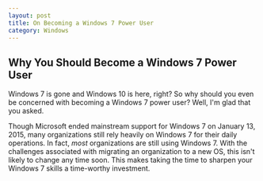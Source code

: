 ```yaml
---
layout: post
title: On Becoming a Windows 7 Power User
category: Windows
---
```


## Why You Should Become a Windows 7 Power User

Windows 7 is gone and Windows 10 is here, right?  So why should you even be concerned with becoming a Windows 7 power user?  Well, I'm glad that you asked.  

Though Microsoft ended mainstream support for Windows 7 on January 13, 2015, many organizations still rely heavily on Windows 7 for their daily operations.  In fact, *most* organizations are still using Windows 7.  With the challenges associated with migrating an organization to a new OS, this isn't likely to change any time soon.  This makes taking the time to sharpen your Windows 7 skills a time-worthy investment.


